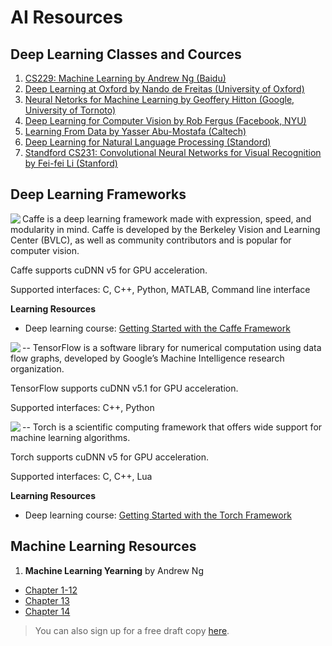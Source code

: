 # AI Resources
## Deep Learning Classes and Cources
1. [CS229: Machine Learning by Andrew Ng (Baidu)](http://www.youtube.com/watch?v=UzxYlbK2c7E&list=PLA89DCFA6ADACE599)
2. [Deep Learning at Oxford by Nando de Freitas (University of Oxford)](https://www.youtube.com/playlist?list=PLE6Wd9FR--EfW8dtjAuPoTuPcqmOV53Fu)
3. [Neural Netorks for Machine Learning by Geoffery Hitton (Google, University of Tornoto)](https://www.coursera.org/course/neuralnets)
4. [Deep Learning for Computer Vision by Rob Fergus (Facebook, NYU)](https://www.youtube.com/watch?v=qgx57X0fBdA)
5. [Learning From Data by Yasser Abu-Mostafa (Caltech)](https://work.caltech.edu/lectures.html#lectures)
6. [Deep Learning for Natural Language Processing (Standord)](http://cs224d.stanford.edu/syllabus.html)
6. [Standford CS231: Convolutional Neural Networks for Visual Recognition by Fei-fei Li (Stanford)](http://cs231n.github.io/)

## Deep Learning Frameworks
[<img align="left" src="./img/caffe.png">](http://caffe.berkeleyvision.org/)
Caffe is a deep learning framework made with expression, speed, and modularity in mind. Caffe is developed by the Berkeley Vision and Learning Center (BVLC), as well as community contributors and is popular for computer vision.

Caffe supports cuDNN v5 for GPU acceleration.

Supported interfaces: C, C++, Python, MATLAB, Command line interface

**Learning Resources** 
- Deep learning course: [Getting Started with the Caffe Framework](https://developer.nvidia.com/deep-learning-courses)
  
--
[<img align="left" src="./img/tensorflow.png">](https://www.tensorflow.org/)
TensorFlow is a software library for numerical computation using data flow graphs, developed by Google’s Machine Intelligence research organization.

TensorFlow supports cuDNN v5.1 for GPU acceleration.

Supported interfaces: C++, Python

--
[<img align="left" src="./img/torch.png">](http://torch.ch/)
Torch is a scientific computing framework that offers wide support for machine learning algorithms.

Torch supports cuDNN v5 for GPU acceleration.

Supported interfaces: C, C++, Lua

**Learning Resources** 
- Deep learning course: [Getting Started with the Torch Framework](https://developer.nvidia.com/deep-learning-frameworks)

## Machine Learning Resources
1. **Machine Learning Yearning** by Andrew Ng
  - [Chapter 1-12](./pdf/Machine_Learning_Yearning_V0.5_01.pdf)
  - [Chapter 13](./pdf/Machine_Learning_Yearning_V0.5_02.pdf)
  - [Chapter 14](./pdf/Machine_Learning_Yearning_V0.5_03.pdf)

  > You can also sign up for a free draft copy [here](http://www.mlyearning.org/).
